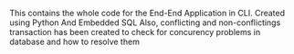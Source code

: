 This contains the whole code for the End-End Application in CLI. Created using Python And Embedded SQL
Also, conflicting and non-conflictings transaction has been created to check for concurency problems in database and how to resolve them

